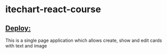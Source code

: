 # itechart-react-course

## [Deploy:](https://clever-minsky-5abe30.netlify.app/)

 This is a single page application which allows create, show and edit cards with text and image
